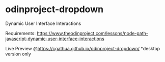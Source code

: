 # odinproject-dropdown
 Dynamic User Interface Interactions

 Requirements: https://www.theodinproject.com/lessons/node-path-javascript-dynamic-user-interface-interactions

 Live Preview @https://cgathua.github.io/odinproject-dropdown/
 *desktop version only
